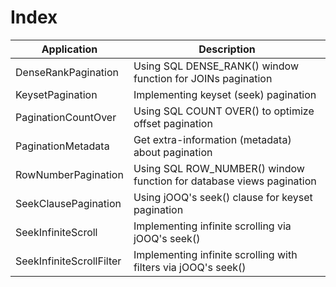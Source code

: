 # Index

| Application              | Description
| -------------------------|----------------------------------------------------------------------|
| DenseRankPagination      | Using SQL DENSE_RANK() window function for JOINs pagination          |
| KeysetPagination         | Implementing keyset (seek) pagination                                |
| PaginationCountOver      | Using SQL COUNT OVER() to optimize offset pagination                 |                                    |
| PaginationMetadata       | Get extra-information (metadata) about pagination                    |
| RowNumberPagination      | Using SQL ROW_NUMBER() window function for database views pagination |
| SeekClausePagination     | Using jOOQ's seek() clause for keyset pagination                     |
| SeekInfiniteScroll       | Implementing infinite scrolling via jOOQ's seek()                    |
| SeekInfiniteScrollFilter | Implementing infinite scrolling with filters via jOOQ's seek()       |